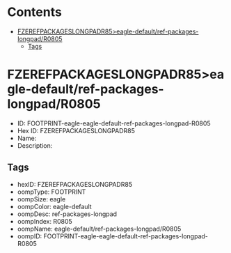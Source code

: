 



Contents
========

* [FZEREFPACKAGESLONGPADR85>eagle-default/ref-packages-longpad/R0805](#fzerefpackageslongpadr85eagle-defaultref-packages-longpadr0805)
	* [Tags](#tags)

# FZEREFPACKAGESLONGPADR85>eagle-default/ref-packages-longpad/R0805

- ID: FOOTPRINT-eagle-eagle-default-ref-packages-longpad-R0805
- Hex ID: FZEREFPACKAGESLONGPADR85
- Name: 
- Description: 

## Tags

- hexID: FZEREFPACKAGESLONGPADR85
- oompType: FOOTPRINT
- oompSize: eagle
- oompColor: eagle-default
- oompDesc: ref-packages-longpad
- oompIndex: R0805
- oompName: eagle-default/ref-packages-longpad/R0805
- oompID: FOOTPRINT-eagle-eagle-default-ref-packages-longpad-R0805
